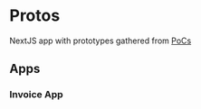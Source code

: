 # Protos
NextJS app with prototypes gathered from [PoCs](https://github.com/kimd345/pocs)

## Apps
### Invoice App